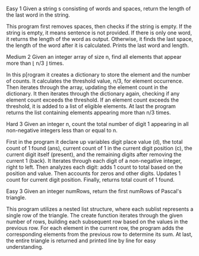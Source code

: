 Easy 1
Given a string s consisting of words and spaces, return the length of the last word in the string.

This program first removes spaces, then checks if the string is empty. If the string is empty, it means sentence is not provided. If there is  only one word, it returns the length of the word as output. Otherwise, it finds the last space, the length of the word after it is calculated. Prints the last word and length.

Medium 2 
Given an integer array of size n, find all elements that appear more than ⌊ n/3 ⌋ times.

In this p[rogram it creates a dictionary to store the element and the number of counts. It calculates the threshold value, n/3, for element occurrence. Then iterates through the array, updating the element count in the dictionary. It then iterates through the dictionary again, checking if any element count exceeds the threshold. If an element count exceeds the threshold, it is added to a list of eligible elements. At last the program returns the list containing elements appearing more than n/3 times.

Hard 3
Given an integer n, count the total number of digit 1 appearing in all non-negative integers less than or equal to n.

First in the program it declare up variables digit place value (d), the total count of 1 found (ans), current count of 1 in the current digit position (c), the current digit itself (present), and the remaining digits after removing the current 1 (back). It Iterates through each digit of a non-negative integer, right to left. Then analyzes each digit: adds 1 count to total based on the position and value. Then accounts for zeros and other digits. Updates 1 count for current digit position.
Finally, returns total count of 1 found.

Easy 3
Given an integer numRows, return the first numRows of Pascal's triangle.

This program utilizes a nested list structure, where each sublist represents a single row of the triangle. The create function iterates through the given number of rows, building each subsequent row based on the values in the previous row. For each element in the current row, the program adds the corresponding elements from the previous row to determine its sum. At last, the entire triangle is returned and printed line by line for easy understanding.
